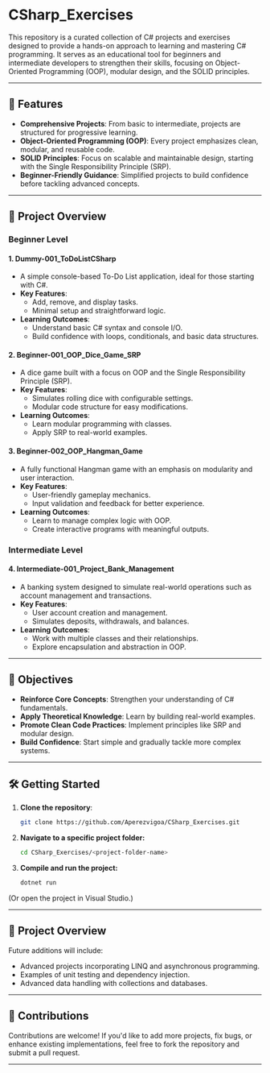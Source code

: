 # CSharp_Exercises

This repository is a curated collection of C# projects and exercises designed to provide a hands-on approach to learning and mastering C# programming. It serves as an educational tool for beginners and intermediate developers to strengthen their skills, focusing on Object-Oriented Programming (OOP), modular design, and the SOLID principles.

---

## 🌟 Features

- **Comprehensive Projects**: From basic to intermediate, projects are structured for progressive learning.
- **Object-Oriented Programming (OOP)**: Every project emphasizes clean, modular, and reusable code.
- **SOLID Principles**: Focus on scalable and maintainable design, starting with the Single Responsibility Principle (SRP).
- **Beginner-Friendly Guidance**: Simplified projects to build confidence before tackling advanced concepts.

---

## 📁 Project Overview

### Beginner Level

#### 1. **Dummy-001_ToDoListCSharp**
   - A simple console-based To-Do List application, ideal for those starting with C#.
   - **Key Features**:
     - Add, remove, and display tasks.
     - Minimal setup and straightforward logic.
   - **Learning Outcomes**:
     - Understand basic C# syntax and console I/O.
     - Build confidence with loops, conditionals, and basic data structures.

#### 2. **Beginner-001_OOP_Dice_Game_SRP**
   - A dice game built with a focus on OOP and the Single Responsibility Principle (SRP).
   - **Key Features**:
     - Simulates rolling dice with configurable settings.
     - Modular code structure for easy modifications.
   - **Learning Outcomes**:
     - Learn modular programming with classes.
     - Apply SRP to real-world examples.

#### 3. **Beginner-002_OOP_Hangman_Game**
   - A fully functional Hangman game with an emphasis on modularity and user interaction.
   - **Key Features**:
     - User-friendly gameplay mechanics.
     - Input validation and feedback for better experience.
   - **Learning Outcomes**:
     - Learn to manage complex logic with OOP.
     - Create interactive programs with meaningful outputs.

### Intermediate Level

#### 4. **Intermediate-001_Project_Bank_Management**
   - A banking system designed to simulate real-world operations such as account management and transactions.
   - **Key Features**:
     - User account creation and management.
     - Simulates deposits, withdrawals, and balances.
   - **Learning Outcomes**:
     - Work with multiple classes and their relationships.
     - Explore encapsulation and abstraction in OOP.

---

## 🎯 Objectives

- **Reinforce Core Concepts**: Strengthen your understanding of C# fundamentals.
- **Apply Theoretical Knowledge**: Learn by building real-world examples.
- **Promote Clean Code Practices**: Implement principles like SRP and modular design.
- **Build Confidence**: Start simple and gradually tackle more complex systems.

---

## 🛠️ Getting Started

1. **Clone the repository**:
   ```bash
   git clone https://github.com/Aperezvigoa/CSharp_Exercises.git

2. **Navigate to a specific project folder:**
   ```bash
   cd CSharp_Exercises/<project-folder-name>
3. **Compile and run the project:**
   ```bash
   dotnet run
(Or open the project in Visual Studio.)

---

## 📁 Project Overview
Future additions will include:
- Advanced projects incorporating LINQ and asynchronous programming.
- Examples of unit testing and dependency injection.
- Advanced data handling with collections and databases.

---

## 🤝 Contributions

Contributions are welcome! If you'd like to add more projects, fix bugs, or enhance existing implementations, feel free to fork the repository and submit a pull request.

---
